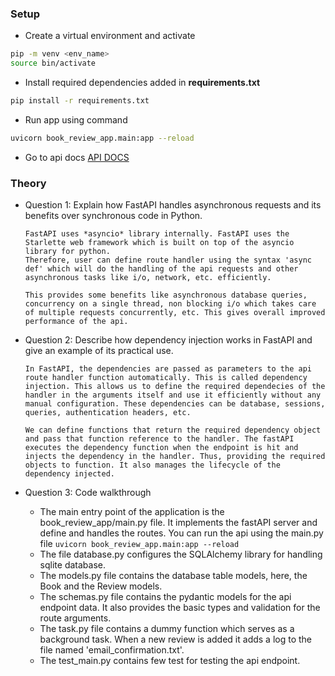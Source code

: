### Setup

- Create a virtual environment and activate

```bash
pip -m venv <env_name>
source bin/activate
```

- Install required dependencies added in **requirements.txt**

```bash
pip install -r requirements.txt
```

- Run app using command

```bash
uvicorn book_review_app.main:app --reload
```

- Go to api docs [API DOCS](http://localhost:8000/docs)

### Theory

- Question 1: Explain how FastAPI handles asynchronous requests and its
  benefits over synchronous code in Python.

      FastAPI uses *asyncio* library internally. FastAPI uses the Starlette web framework which is built on top of the asyncio library for python.
      Therefore, user can define route handler using the syntax 'async def' which will do the handling of the api requests and other asynchronous tasks like i/o, network, etc. efficiently.

      This provides some benefits like asynchronous database queries, concurrency on a single thread, non blocking i/o which takes care of multiple requests concurrently, etc. This gives overall improved performance of the api.

- Question 2: Describe how dependency injection works in FastAPI and give an
  example of its practical use.

      In FastAPI, the dependencies are passed as parameters to the api route handler function automatically. This is called dependency injection. This allows us to define the required dependecies of the handler in the arguments itself and use it efficiently without any manual configuration. These dependencies can be database, sessions, queries, authentication headers, etc.

      We can define functions that return the required dependency object and pass that function reference to the handler. The fastAPI executes the dependency function when the endpoint is hit and injects the dependency in the handler. Thus, providing the required objects to function. It also manages the lifecycle of the dependency injected.

- Question 3: Code walkthrough

  - The main entry point of the application is the book_review_app/main.py file. It implements the fastAPI server and define and handles the routes. You can run the api using the main.py file
    `uvicorn book_review_app.main:app --reload`
  - The file database.py configures the SQLAlchemy library for handling sqlite database.
  - The models.py file contains the database table models, here, the Book and the Review models.
  - The schemas.py file contains the pydantic models for the api endpoint data. It also provides the basic types and validation for the route arguments.
  - The task.py file contains a dummy function which serves as a background task. When a new review is added it adds a log to the file named 'email_confirmation.txt'.
  - The test_main.py contains few test for testing the api endpoint.
